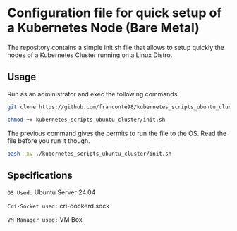 # Configuration file for quick setup of a Kubernetes Node (Bare Metal)

The repository contains a simple init.sh file that allows to setup quickly the nodes of a Kubernetes Cluster running on a Linux Distro. 

## Usage

Run as an administrator and exec the following commands.

```bash
git clone https://github.com/franconte98/kubernetes_scripts_ubuntu_cluster.git
```

```bash
chmod +x kubernetes_scripts_ubuntu_cluster/init.sh
```
The previous command gives the permits to run the file to the OS. Read the file before you run it though.

```bash
bash -xv ./kubernetes_scripts_ubuntu_cluster/init.sh
```

## Specifications

` OS Used: ` Ubuntu Server 24.04

` Cri-Socket used: ` cri-dockerd.sock

` VM Manager used: ` VM Box

